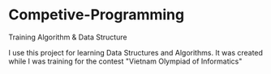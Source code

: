 # Competive-Programming
Training Algorithm & Data Structure

I use this project for learning Data Structures and Algorithms.
It was created while I was training for the contest "Vietnam Olympiad of Informatics"

